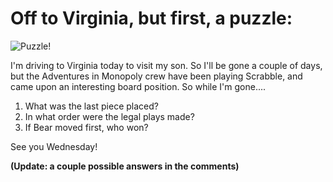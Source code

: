 # Off to Virginia, but first, a puzzle:

![](http://westkarana.com/wp-content/uploads/2010/01/STP62004.jpg "Puzzle!")

I'm driving to Virginia today to visit my son. So I'll be gone a couple of days, but the Adventures in Monopoly crew have been playing Scrabble, and came upon an interesting board position. So while I'm gone....

1) What was the last piece placed?
2) In what order were the legal plays made?
3) If Bear moved first, who won?

See you Wednesday!

**(Update: a couple possible answers in the comments)**
